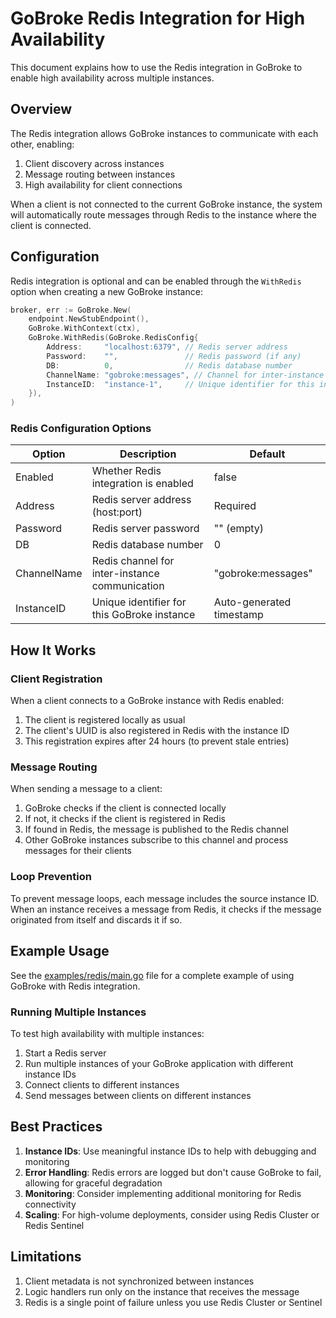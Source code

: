 # GoBroke Redis Integration for High Availability

This document explains how to use the Redis integration in GoBroke to enable high availability across multiple instances.

## Overview

The Redis integration allows GoBroke instances to communicate with each other, enabling:

1. Client discovery across instances
2. Message routing between instances
3. High availability for client connections

When a client is not connected to the current GoBroke instance, the system will automatically route messages through Redis to the instance where the client is connected.

## Configuration

Redis integration is optional and can be enabled through the `WithRedis` option when creating a new GoBroke instance:

```go
broker, err := GoBroke.New(
    endpoint.NewStubEndpoint(),
    GoBroke.WithContext(ctx),
    GoBroke.WithRedis(GoBroke.RedisConfig{
        Address:     "localhost:6379", // Redis server address
        Password:    "",               // Redis password (if any)
        DB:          0,                // Redis database number
        ChannelName: "gobroke:messages", // Channel for inter-instance communication
        InstanceID:  "instance-1",     // Unique identifier for this instance
    }),
)
```

### Redis Configuration Options

| Option | Description | Default |
|--------|-------------|---------|
| Enabled | Whether Redis integration is enabled | false |
| Address | Redis server address (host:port) | Required |
| Password | Redis server password | "" (empty) |
| DB | Redis database number | 0 |
| ChannelName | Redis channel for inter-instance communication | "gobroke:messages" |
| InstanceID | Unique identifier for this GoBroke instance | Auto-generated timestamp |

## How It Works

### Client Registration

When a client connects to a GoBroke instance with Redis enabled:

1. The client is registered locally as usual
2. The client's UUID is also registered in Redis with the instance ID
3. This registration expires after 24 hours (to prevent stale entries)

### Message Routing

When sending a message to a client:

1. GoBroke checks if the client is connected locally
2. If not, it checks if the client is registered in Redis
3. If found in Redis, the message is published to the Redis channel
4. Other GoBroke instances subscribe to this channel and process messages for their clients

### Loop Prevention

To prevent message loops, each message includes the source instance ID. When an instance receives a message from Redis, it checks if the message originated from itself and discards it if so.

## Example Usage

See the [examples/redis/main.go](examples/redis/main.go) file for a complete example of using GoBroke with Redis integration.

### Running Multiple Instances

To test high availability with multiple instances:

1. Start a Redis server
2. Run multiple instances of your GoBroke application with different instance IDs
3. Connect clients to different instances
4. Send messages between clients on different instances

## Best Practices

1. **Instance IDs**: Use meaningful instance IDs to help with debugging and monitoring
2. **Error Handling**: Redis errors are logged but don't cause GoBroke to fail, allowing for graceful degradation
3. **Monitoring**: Consider implementing additional monitoring for Redis connectivity
4. **Scaling**: For high-volume deployments, consider using Redis Cluster or Redis Sentinel

## Limitations

1. Client metadata is not synchronized between instances
2. Logic handlers run only on the instance that receives the message
3. Redis is a single point of failure unless you use Redis Cluster or Sentinel

